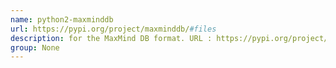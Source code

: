 ```yaml
---
name: python2-maxminddb
url: https://pypi.org/project/maxminddb/#files
description: for the MaxMind DB format. URL : https://pypi.org/project/maxminddb/#files Groups : None
group: None
---
```

